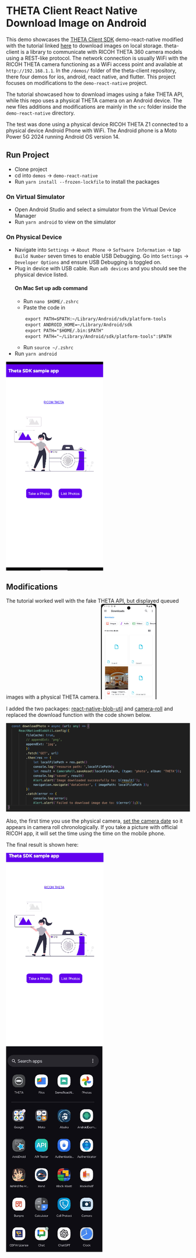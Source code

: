 # THETA Client React Native Download Image on Android

This demo showcases the [THETA Client SDK](https://github.com/ricohapi/theta-client) demo-react-native modified with the tutorial linked [here](https://community.theta360.guide/t/download-images-from-url-using-react-native-and-theta-client/9800) to download images on local storage. theta-client is a library to communicate with RICOH THETA 360 camera models using a REST-like protocol.  The network connection is usually WiFi with the RICOH THETA camera functioning as a WiFi access point and available at `http://192.168.1.1`. In the `/demos/` folder of the theta-client repository, there four demos for ios, android, react native, and flutter.  This project focuses on modifications to the `demo-react-native` project.

The tutorial showcased how to download images using a fake THETA API, while this repo uses a physical THETA camera on an Android device. The new files additions and modifications are mainly in the `src` folder inside the `demo-react-native` directory.

The test was done using a physical device RICOH THETA Z1 connected to a physical device Android Phone with WiFi.  The Android phone is a Moto Power 5G 2024
running Android OS version 14.

## Run Project
* Clone project
* cd into `demos` → `demo-react-native` 
* Run `yarn install --frozen-lockfile` to install the packages

### On Virtual Simulator
* Open Android Studio and select a simulator from the Virtual Device
Manager
* Run `yarn android` to view on the simulator

### On Physical Device
* Navigate into `Settings` → `About Phone` → `Software Information` →
tap `Build Number` seven times to enable USB Debugging. Go into `Settings` → `Developer Options` and ensure USB Debugging is toggled on.
* Plug in device with USB cable. Run `adb devices` and you should see the physical device listed. 
    #### On Mac Set up adb command
    * Run `nano $HOME/.zshrc`
    * Paste the code in
    ```   
        export PATH=$PATH:~/Library/Android/sdk/platform-tools
        export ANDROID_HOME=~/Library/Android/sdk
        export PATH="$HOME/.bin:$PATH"
        export PATH="~/Library/Android/sdk/platform-tools":$PATH  
    ```
    * Run `source ~/.zshrc`
* Run `yarn android`

![take-photo](readme_assets/take-photo.gif)

## Modifications
The tutorial worked well with the fake THETA API, but displayed queued images with a physical THETA camera. <img src="readme_assets/queued.png" width="30%" /> 

I added the two packages: [react-native-blob-util](https://github.com/RonRadtke/react-native-blob-util) and [camera-roll](https://www.npmjs.com/package/@react-native-camera-roll/camera-roll) and replaced the download function with the code shown below.

<img src="readme_assets/downloadphoto.png">

Also, the first time you use the physical camera, [set the camera date](https://github.com/ricohapi/theta-api-specs/blob/main/theta-web-api-v2.1/options/date_time_zone.md)  so it appears in camera roll chronologically. If you take a picture with official RICOH app, it will set the time using the time on the mobile phone.

The final result is shown here:

![download](readme_assets/download.gif) ![view-photo](readme_assets/view-photo.gif)

    
